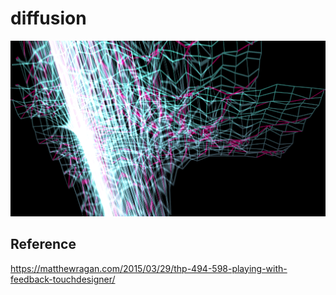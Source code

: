 # diffusion

![](./art/art.png)

## Reference
https://matthewragan.com/2015/03/29/thp-494-598-playing-with-feedback-touchdesigner/